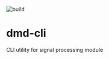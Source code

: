 ![build](https://github.com/o-kos/dmd-cli/workflows/build/badge.svg)

# dmd-cli
CLI utility for signal processing module

